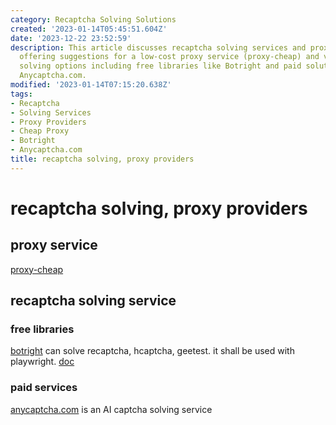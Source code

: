 ```yaml
---
category: Recaptcha Solving Solutions
created: '2023-01-14T05:45:51.604Z'
date: '2023-12-22 23:52:59'
description: This article discusses recaptcha solving services and proxy providers,
  offering suggestions for a low-cost proxy service (proxy-cheap) and various recaptcha
  solving options including free libraries like Botright and paid solutions such as
  Anycaptcha.com.
modified: '2023-01-14T07:15:20.638Z'
tags:
- Recaptcha
- Solving Services
- Proxy Providers
- Cheap Proxy
- Botright
- Anycaptcha.com
title: recaptcha solving, proxy providers
---
```


# recaptcha solving, proxy providers

## proxy service

[proxy-cheap](https://www.proxy-cheap.com/)

## recaptcha solving service

### free libraries

[botright](https://github.com/Vinyzu/Botright) can solve recaptcha, hcaptcha, geetest. it shall be used with playwright. [doc](https://botright.readthedocs.io/en/latest/)

### paid services

[anycaptcha.com](https://anycaptcha.com/) is an AI captcha solving service

